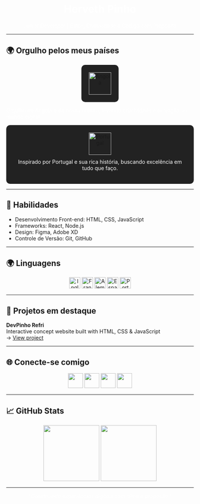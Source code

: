 <h1 align="center" style="color: white;">Herveth Pinho</h1>
<p align="center" style="color: white;">Junior Developer | Estilo, Criatividade e Código com Propósito</p>

---

## 🌍 Orgulho pelos meus países

<p align="center" style="display: flex; gap: 20px; justify-content: center; flex-wrap: wrap;">

  <span style="background-color: #222; padding: 20px; border-radius: 10px; display: inline-block; text-align: center;">
    <img src="https://flagcdn.com/w80/ao.png" alt="Angola" width="60" style="display: block; margin: 0 auto;">
    <p style="color: white; margin-top: 10px;">Orgulho de Angola e da nossa cultura, levando criatividade e inovação ao mundo digital.</p>
  </span>

  <span style="background-color: #222; padding: 20px; border-radius: 10px; display: inline-block; text-align: center;">
    <img src="https://flagcdn.com/w80/pt.png" alt="Portugal" width="60" style="display: block; margin: 0 auto;">
    <p style="color: white; margin-top: 10px;">Inspirado por Portugal e sua rica história, buscando excelência em tudo que faço.</p>
  </span>

</p>

---

## 🧠 Habilidades

- Desenvolvimento Front-end: HTML, CSS, JavaScript  
- Frameworks: React, Node.js  
- Design: Figma, Adobe XD  
- Controle de Versão: Git, GitHub  

---

## 🌍 Linguagens

<p align="center">
  <img src="https://flagcdn.com/w40/gb.png" alt="Inglês" title="Inglês 🇬🇧" width="30">
  <img src="https://flagcdn.com/w40/fr.png" alt="Francês" title="Francês 🇫🇷" width="30">
  <img src="https://flagcdn.com/w40/de.png" alt="Alemão" title="Alemão 🇩🇪" width="30">
  <img src="https://flagcdn.com/w40/es.png" alt="Espanhol" title="Espanhol 🇪🇸" width="30">
  <img src="https://flagcdn.com/w40/pt.png" alt="Português" title="Português 🇵🇹" width="30">
</p>

---

## 🧃 Projetos em destaque

**DevPinho Refri**  
Interactive concept website built with HTML, CSS & JavaScript  
→ [View project](https://github.com/hervethpinho/devpinho-refri)

---

## 🌐 Conecte-se comigo

<p align="center">
  <a href="https://instagram.com/hervethpinho"><img src="https://skillicons.dev/icons?i=instagram" height="40"></a>
  <a href="https://linkedin.com/in/hervethpinho"><img src="https://skillicons.dev/icons?i=linkedin" height="40"></a>
  <a href="https://youtube.com/@hervethpinho"><img src="https://skillicons.dev/icons?i=youtube" height="40"></a>
  <a href="https://github.com/hervethpinho"><img src="https://skillicons.dev/icons?i=github" height="40"></a>
</p>

---

## 📈 GitHub Stats

<p align="center">
  <img src="https://github-readme-stats.vercel.app/api?username=hervethpinho&show_icons=true&theme=tokyonight&hide_border=true" height="150"/>
  <img src="https://github-readme-stats.vercel.app/api/top-langs/?username=hervethpinho&layout=compact&theme=tokyonight&hide_border=true" height="150"/>
</p>

---

<p align="center" style="color: white;">
  <em>“Construindo experiências digitais com alma e propósito.”</em>
</p>
